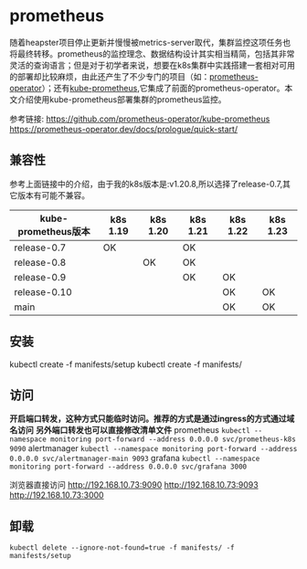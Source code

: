 # prometheus

随着heapster项目停止更新并慢慢被metrics-server取代，集群监控这项任务也将最终转移。prometheus的监控理念、数据结构设计其实相当精简，包括其非常灵活的查询语言；但是对于初学者来说，想要在k8s集群中实践搭建一套相对可用的部署却比较麻烦，由此还产生了不少专门的项目（如：[prometheus-operator](https://github.com/coreos/prometheus-operator)）；还有[kube-prometheus](https://github.com/prometheus-operator/kube-prometheus),它集成了前面的prometheus-operator。本文介绍使用kube-prometheus部署集群的prometheus监控。

参考链接:
https://github.com/prometheus-operator/kube-prometheus
https://prometheus-operator.dev/docs/prologue/quick-start/


## 兼容性

参考上面链接中的介绍，由于我的k8s版本是:v1.20.8,所以选择了release-0.7,其它版本有可能不兼容。

kube-prometheus版本 | k8s 1.19 | k8s 1.20 | k8s 1.21 |k8s 1.22|k8s 1.23
------------------ | ----------|--------- |----------|--------|--------
release-0.7  |  OK |   |  OK |   |
release-0.8  |   |  OK | OK  |   |
release-0.9  |   |   | OK  |OK   |
release-0.10 |   |   |   | OK  |  OK
main         |   |   |   | OK  |  OK


## 安装

kubectl create -f manifests/setup
kubectl create -f manifests/

## 访问

**开启端口转发，这种方式只能临时访问。推荐的方式是通过ingress的方式通过域名访问**
**另外端口转发也可以直接修改清单文件**
prometheus
`kubectl --namespace monitoring port-forward --address 0.0.0.0 svc/prometheus-k8s 9090`
alertmanager
`kubectl --namespace monitoring port-forward --address 0.0.0.0 svc/alertmanager-main 9093`
grafana
`kubectl --namespace monitoring port-forward --address 0.0.0.0 svc/grafana 3000`

浏览器直接访问
http://192.168.10.73:9090
http://192.168.10.73:9093
http://192.168.10.73:3000


## 卸载

`kubectl delete --ignore-not-found=true -f manifests/ -f manifests/setup`
